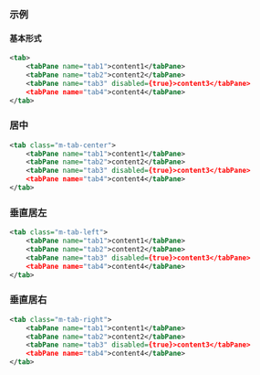 ### 示例
#### 基本形式

<div id="j-example1"></div>

```xml
<tab>
    <tabPane name="tab1">content1</tabPane>
    <tabPane name="tab2">content2</tabPane>
    <tabPane name="tab3" disabled={true}>content3</tabPane>
    <tabPane name="tab4">content4</tabPane>
</tab>
```

### 居中

<div id="j-example2"></div>

```xml
<tab class="m-tab-center">
    <tabPane name="tab1">content1</tabPane>
    <tabPane name="tab2">content2</tabPane>
    <tabPane name="tab3" disabled={true}>content3</tabPane>
    <tabPane name="tab4">content4</tabPane>
</tab>
```

### 垂直居左

<div id="j-example3"></div>

```xml
<tab class="m-tab-left">
    <tabPane name="tab1">content1</tabPane>
    <tabPane name="tab2">content2</tabPane>
    <tabPane name="tab3" disabled={true}>content3</tabPane>
    <tabPane name="tab4">content4</tabPane>
</tab>
```

### 垂直居右

<div id="j-example4"></div>

```xml
<tab class="m-tab-right">
    <tabPane name="tab1">content1</tabPane>
    <tabPane name="tab2">content2</tabPane>
    <tabPane name="tab3" disabled={true}>content3</tabPane>
    <tabPane name="tab4">content4</tabPane>
</tab>
```
